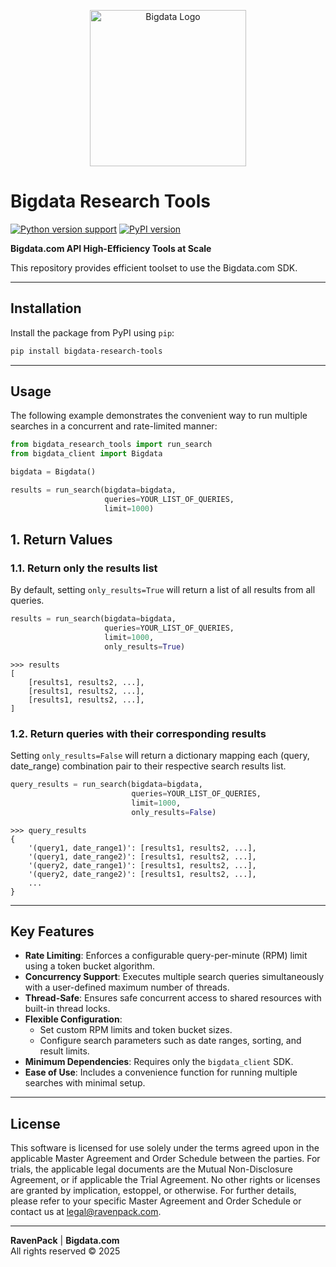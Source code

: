 <p align="center">
  <picture>
    <source srcset="https://sdk.bigdata.com/en/latest/_static/bigdata_dark.svg" media="(prefers-color-scheme: dark)">
    <img src="https://sdk.bigdata.com/en/latest/_static/bigdata_light.svg" alt="Bigdata Logo" width="250">
  </picture>
</p>

# Bigdata Research Tools

[![Python version support](https://img.shields.io/badge/Python-3.9%20|%203.10%20|%203.11%20|%203.12%20|%203.13-blue?logo=python)](https://pypi.org/project/bigdata-research-tools)
[![PyPI version](https://badge.fury.io/py/bigdata-research-tools.svg)](https://badge.fury.io/py/bigdata-research-tools)

**Bigdata.com API High-Efficiency Tools at Scale**

This repository provides efficient toolset to use the Bigdata.com SDK.

---

## Installation

Install the package from PyPI using `pip`:

```bash
pip install bigdata-research-tools
```

---

## Usage

The following example demonstrates the convenient way to run multiple searches
in a concurrent and rate-limited manner:

```python 
from bigdata_research_tools import run_search
from bigdata_client import Bigdata

bigdata = Bigdata()

results = run_search(bigdata=bigdata,
                     queries=YOUR_LIST_OF_QUERIES,
                     limit=1000)
```

## 1. Return Values

### 1.1. Return only the results list

By default, setting `only_results=True` will return a list of all results from
all queries.

```python
results = run_search(bigdata=bigdata,
                     queries=YOUR_LIST_OF_QUERIES,
                     limit=1000,
                     only_results=True)
```

```shell
>>> results
[
    [results1, results2, ...],
    [results1, results2, ...],
    [results1, results2, ...],
]
```

### 1.2. Return queries with their corresponding results

Setting `only_results=False` will return a dictionary mapping each (query,
date_range) combination pair to their respective search results list.

```python
query_results = run_search(bigdata=bigdata,
                           queries=YOUR_LIST_OF_QUERIES,
                           limit=1000,
                           only_results=False)
```

```shell
>>> query_results
{
    '(query1, date_range1)': [results1, results2, ...],
    '(query1, date_range2)': [results1, results2, ...],
    '(query2, date_range1)': [results1, results2, ...],
    '(query2, date_range2)': [results1, results2, ...],
    ...
}
```

---

## Key Features

- **Rate Limiting**: Enforces a configurable query-per-minute (RPM) limit using
  a token bucket algorithm.
- **Concurrency Support**: Executes multiple search queries simultaneously with
  a user-defined maximum number of threads.
- **Thread-Safe**: Ensures safe concurrent access to shared resources with
  built-in thread locks.
- **Flexible Configuration**:
    - Set custom RPM limits and token bucket sizes.
    - Configure search parameters such as date ranges, sorting, and result
      limits.
- **Minimum Dependencies**: Requires only the `bigdata_client` SDK.
- **Ease of Use**: Includes a convenience function for running multiple
  searches with minimal setup.

---

## License

This software is licensed for use solely under the terms agreed upon in the
applicable Master Agreement and Order Schedule between the parties.
For trials, the applicable legal documents are the Mutual Non-Disclosure
Agreement, or if applicable the Trial Agreement.
No other rights or licenses are granted by implication, estoppel, or otherwise.
For further details, please refer to your specific Master Agreement and Order
Schedule or contact us at legal@ravenpack.com.

---

**RavenPack** | **Bigdata.com** \
All rights reserved © 2025

